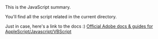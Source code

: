 This is the JavaScript summary.

You'll find all the script related in the current directory.

Just in case, here's a link to the docs :)
[Official Adobe docs & guides for AppleScript/Javascript/VBScript](http://www.adobe.com/devnet/illustrator/scripting.html)
